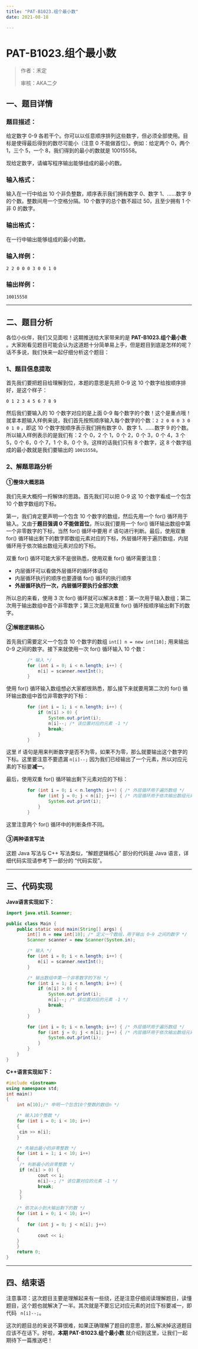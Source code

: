 ```yaml
---
title: "PAT-B1023.组个最小数"
date: 2021-08-18

---
```


# PAT-B1023.组个最小数

> 作者：禾定
>
> 审核：AKA二夕



## 一、题目详情

### 题目描述：

给定数字 0-9 各若干个。你可以以任意顺序排列这些数字，但必须全部使用。目标是使得最后得到的数尽可能小（注意 0 不能做首位）。例如：给定两个 0，两个 1，三个 5，一个 8，我们得到的最小的数就是 10015558。

现给定数字，请编写程序输出能够组成的最小的数。

### 输入格式：

输入在一行中给出 10 个非负整数，顺序表示我们拥有数字 0、数字 1、……数字 9 的个数。整数间用一个空格分隔。10 个数字的总个数不超过 50，且至少拥有 1 个非 0 的数字。

### 输出格式：

在一行中输出能够组成的最小的数。

### 输入样例：

```in
2 2 0 0 0 3 0 0 1 0
```

### 输出样例：

```out
10015558
```

---

## 二、题目分析

各位小伙伴，我们又见面啦！这期推送给大家带来的是 **PAT-B1023.组个最小数** 。大家刚看见题目可能会认为这道题十分简单易上手，但是题目到底是怎样的呢？话不多说，我们快来一起仔细分析这个题目：

### 1、题目信息提取

首先我们要把题目给理解到位，本题的意思是先把 0-9 这 10 个数字给按顺序排好，是这个样子：

```in
0 1 2 3 4 5 6 7 8 9
```

然后我们要输入的 10 个数字对应的是上面 0-9 每个数字的个数！这个是重点哦！就拿本题输入样例来说，我们首先按照顺序输入每个数字的个数：`2 2 0 0 0 3 0 0 1 0` ，即这 10 个数字按顺序表示我们拥有数字 0、数字 1、……数字 9 的个数。所以输入样例表示的是我们有：2 个 0，2 个 1，0 个 2，0 个 3，0 个 4，3 个 5，0 个 6，0 个 7，1 个 8，0 个 9。这样的话我们只有 8 个数字，这 8 个数字组成的最小数就是我们要输出的 `10015558`。

### 2、解题思路分析

#### ①整体大概思路

我们先来大概捋一捋解体的思路。首先我们可以把 0-9 这 10 个数字看成一个包含 10 个数字数组的下标。

第一，我们肯定要声明一个包含 10 个数字的数组，然后先用一个 for() 循环用于输入。又由于**题目强调 0 不能做首位**，所以我们要用一个 for() 循环输出数组中第一个非零数字的下标，当然 for() 循环中要用 if 语句进行判断。最后，使用双重 for() 循环输出剩下的数字即数组元素对应的下标，外层循环用于遍历数组，内层循环用于依次输出数组元素对应的下标。

双重 for() 循环可能大家不是很熟悉，使用双重 for() 循环需要注意：

- 内层循环可以看做外层循环的循环体语句
- 内层循环执行的顺序也要遵循 for() 循环的执行顺序
- **外层循环执行一次，内层循环要执行全部次数**

所以总的来看，使用 3 次 for() 循环就可以解决本题：第一次用于输入数组；第二次用于输出数组中首个非零数字；第三次是用双重 for() 循环按顺序输出剩下的数字。

#### ②解题逻辑核心

首先我们需要定义一个包含 10 个数字的数组 `int[] n = new int[10];` 用来输出 0-9 之间的数字。接下来就使用一次 for() 循环输入 10 个数：

```java
		/* 输入 */
        for (int i = 0; i < n.length; i++) {
            n[i] = scanner.nextInt();
        }
```

使用 for() 循环输入数组想必大家都很熟悉，那么接下来就要用第二次的 for() 循环输出数组中首位非零数字的下标：

```java
        for (int i = 1; i < n.length; i++) {
            if (n[i] > 0) {
                System.out.print(i);
                n[i]--; /* 该位置对应的元素 -1 */
                break;
            }
        }
```

这里 if 语句是用来判断数字是否不为零，如果不为零，那么就要输出这个数字的下标。这里要注意不要遗漏 `n[i]--;` 因为我们已经输出了一个元素，所以对应元素的下标要**减一**。

最后，使用双重 for() 循环输出剩下元素对应的下标：

```java
		for (int i = 0; i < n.length; i++) { /* 外层循环用于遍历数组 */
            for (int j = 0; j < n[i]; j++) { /* 内层循环用于依次输出数组元素对应的下标 */
                System.out.print(i);
            }
        }
```

这里注意两个 for() 循环中的判断条件不同。

#### ③两种语言写法

这题 Java 写法与 C++ 写法类似，“解题逻辑核心” 部分的代码是 Java 语言，详细代码实现请参考下一部分的 “代码实现”。

---

## 三、代码实现

**Java语言实现如下：**

```java
import java.util.Scanner;

public class Main {
    public static void main(String[] args) {
        int[] n = new int[10]; /* 定义一个数组，用于输出 0~9 之间的数字 */
        Scanner scanner = new Scanner(System.in);

        /* 输入 */
        for (int i = 0; i < n.length; i++) {
            n[i] = scanner.nextInt();
        }

        /* 输出数组中第一个非零数字的下标 */
        for (int i = 1; i < n.length; i++) {
            if (n[i] > 0) {
                System.out.print(i);
                n[i]--; /* 该位置对应的元素 -1 */
                break;
            }
        }

        for (int i = 0; i < n.length; i++) { /* 外层循环用于遍历数组 */
            for (int j = 0; j < n[i]; j++) { /* 内层循环用于依次输出数组元素对应的下标 */
                System.out.print(i);
            }
        }
    }
}
```

**C++语言实现如下：**

```c++
#include <iostream>
using namespace std;
int main() 
{
    int n[10];/* 申明一个包含10个整数的数组n */

    /* 输入10个整数 */	
    for (int i = 0; i < 10; i++) 
    {
	 cin >> n[i]; 
    }

    /* 先输出最小的非零整数 */	
    for (int i = 1; i < 10; i++)
    { 
	 /* 判断最小的非零整数 */   
	 if (n[i] > 0) {  
            cout << i;
            n[i]--; /* 该位置对应的元素 -1 */
            break;
	 }
     }

    /* 依次从小到大输出剩下的数 */	
    for (int i = 0; i < 10; i++) 
    { 
        for (int j = 0; j < n[i]; j++) 
	{ 
            cout << i;
	}
    }
    return 0;      
}
```

---

## 四、结束语

注意事项：这次题目主要是理解起来有一些绕，还是注意仔细阅读理解题目，读懂题目，这个题也就解决了一半。其次就是不要忘记对应元素的对应下标要减一，即代码  ` n[i]--;`。

这次的题目总的来说不算很难，如果正确理解了题目的意思，那么解决掉这道题目应该不在话下。好啦，**本期 PAT-B1023.组个最小数** 就介绍到这里，让我们一起期待下一篇推送吧！
